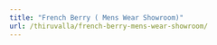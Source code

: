 ```yaml
---
title: "French Berry ( Mens Wear Showroom)"
url: /thiruvalla/french-berry-mens-wear-showroom/
---
```

